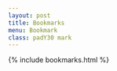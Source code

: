 ```yaml
---
layout: post
title: Bookmarks
menu: Bookmark
class: padY30 mark
---
```

{% include bookmarks.html %}